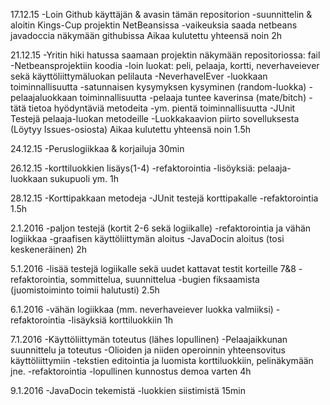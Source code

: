 17.12.15
-Loin Github käyttäjän & avasin tämän repositorion
-suunnittelin & aloitin Kings-Cup projektin NetBeansissa
-vaikeuksia saada netbeans javadoccia näkymään githubissa
Aikaa kulutettu yhteensä noin 2h

21.12.15
-Yritin hiki hatussa saamaan projektin näkymään repositoriossa: fail
-Netbeansprojektiin koodia
  -loin luokat: peli, pelaaja, kortti, neverhaveiever sekä käyttöliittymäluokan pelilauta
  -NeverhaveIEver -luokkaan toiminnallisuutta
    -satunnaisen kysymyksen kysyminen (random-luokka)
  -pelaajaluokkaan toiminnallisuutta
    -pelaaja tuntee kaverinsa (mate/bitch)
    -tätä tietoa hyödyntäviä metodeita
  -ym. pientä toiminnallisuutta
  -JUnit Testejä pelaaja-luokan metodeille
  -Luokkakaavion piirto sovelluksesta (Löytyy Issues-osiosta)
  Aikaa kulutettu yhteensä noin 1.5h
  
  24.12.15
  -Peruslogiikkaa & korjailuja
  30min
  
  26.12.15
  -korttiluokkien lisäys(1-4)
  -refaktorointia 
  -lisöyksiä: pelaaja-luokkaan sukupuoli ym.
  1h

28.12.15
-Korttipakkaan metodeja
-JUnit testejä korttipakalle
-refaktorointia
1.5h

2.1.2016
-paljon testejä (kortit 2-6 sekä logiikalle)
-refaktorointia ja vähän logiikkaa
-graafisen käyttöliittymän aloitus
-JavaDocin aloitus (tosi keskeneräinen)
2h

5.1.2016
-lisää testejä logiikalle sekä uudet kattavat testit korteille 7&8
-refaktorointia, sommittelua, suunnittelua
-bugien fiksaamista (juomistoiminto toimii halutusti)
2.5h

6.1.2016
-vähän logiikkaa (mm. neverhaveiever luokka valmiiksi)
-refaktorointia
-lisäyksiä korttiluokkiin
1h

7.1.2016
-Käyttöliittymän toteutus (lähes lopullinen)
-Pelaajaikkunan suunnittelu ja toteutus
-Olioiden ja niiden operoinnin yhteensovitus käyttöliittymiin
-tekstien editointia ja luomista korttiluokkiin, pelinäkymään jne.
-refaktorointia
-lopullinen kunnostus demoa varten
4h

9.1.2016
-JavaDocin tekemistä
-luokkien siistimistä
15min
